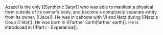 Azazel is the only [[Synthetic Satyr]] who was able to manifest a physical form outside of its owner's body, and become a completely separate entity from its owner, [[Jace]]. He was in cahoots with Vi and Natz during [[Natz's Coup D'état]]. He was born in [[Farther Earth|farther earth]]. He is introduced in [[Part I - Experience]].
